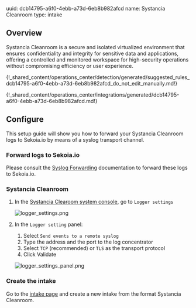 uuid: dcb14795-a6f0-4ebb-a73d-6eb8b982afcd
name: Systancia Cleanroom
type: intake

## Overview

Systancia Cleanroom is a secure and isolated virtualized environment that ensures confidentiality and integrity for sensitive data and applications, offering a controlled and monitored workspace for high-security operations without compromising efficiency or user experience.

{!_shared_content/operations_center/detection/generated/suggested_rules_dcb14795-a6f0-4ebb-a73d-6eb8b982afcd_do_not_edit_manually.md!}

{!_shared_content/operations_center/integrations/generated/dcb14795-a6f0-4ebb-a73d-6eb8b982afcd.md!}

## Configure

This setup guide will show you how to forward your Systancia Cleanroom logs to Sekoia.io by means of a syslog transport channel.

### Forward logs to Sekoia.io

Please consult the [Syslog Forwarding](/xdr/features/collect/ingestion_methods/syslog/sekoiaio_forwarder/) documentation to forward these logs to Sekoia.io.

### Systancia Cleanroom

1. In the [Systancia Clearoom system console](https://mycleanroom.systancia.com/system), go to `Logger settings`
    
    ![logger_settings.png](/assets/operation_center/integration_catalog/application/systancia-cleanroom/logger_settings.png)

2. In the `Logger setting` panel:
   1. Select `Send events to a remote syslog`
   2. Type the address and the port to the log concentrator
   3. Select `TCP` (recommended) or `TLS` as the transport protocol
   4. Click Validate

    ![logger_settings_panel.png](/assets/operation_center/integration_catalog/application/systancia-cleanroom/logger_settings_panel.png)

### Create the intake

Go to the [intake page](https://app.sekoia.io/operations/intakes) and create a new intake from the format Systancia Cleanroom.
